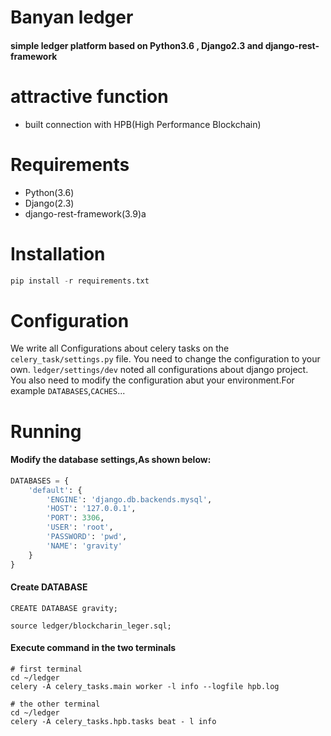 # **Banyan ledger**

#### simple ledger platform based on Python3.6 , Django2.3 and django-rest-framework

# **attractive function**

- built connection with HPB(High Performance Blockchain)

# **Requirements**

- Python(3.6)
- Django(2.3)
- django-rest-framework(3.9)a

# **Installation**
```python
pip install -r requirements.txt
```
# **Configuration**
We write all Configurations about celery tasks on the `celery_task/settings.py` file.
You need to change the configuration to your own.
`ledger/settings/dev` noted all configurations about django project.
You also need to modify the configuration abut your environment.For example `DATABASES`,`CACHES`...

# **Running**

#### Modify the database settings,As shown below:

```python
DATABASES = {
    'default': {
        'ENGINE': 'django.db.backends.mysql',
        'HOST': '127.0.0.1',
        'PORT': 3306,
        'USER': 'root',
        'PASSWORD': 'pwd',
        'NAME': 'gravity'
    }
}
```
#### Create DATABASE
```mysql
CREATE DATABASE gravity;

source ledger/blockcharin_leger.sql;
```
#### Execute command in the two terminals
```shell
# first terminal
cd ~/ledger
celery -A celery_tasks.main worker -l info --logfile hpb.log

# the other terminal
cd ~/ledger
celery -A celery_tasks.hpb.tasks beat - l info
```



 
